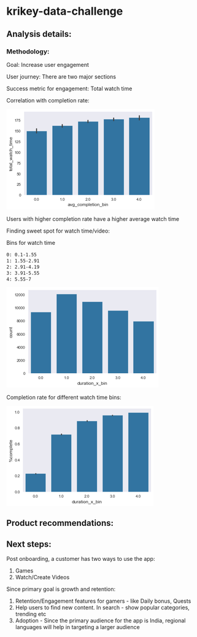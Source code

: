 # krikey-data-challenge


## Analysis details:

### Methodology:

Goal: Increase user engagement

User journey: There are two major sections

Success metric for engagement: Total watch time

Correlation with completion rate:

![Alt text](../data/comp_wt.png?raw=true "Title")

Users with higher completion rate have a higher average watch time

Finding sweet spot for watch time/video:

Bins for watch time
```
0: 0.1-1.55
1: 1.55-2.91
2: 2.91-4.19
3: 3.91-5.55
4: 5.55-7
```

![Alt text](../data/watch_time.png?raw=true "Title")

Completion rate for different watch time bins:

![Alt text](../data/wt_cr.png?raw=true "Title")

## Product recommendations:


## Next steps:

Post onboarding, a customer has two ways to use the app:
1. Games
2. Watch/Create Videos

Since primary goal is growth and retention:

1. Retention/Engagement features for gamers - like Daily bonus, Quests
2. Help users to find new content. In search - show popular categories, trending etc
3. Adoption - Since the primary audience for the app is India, regional languages will help in targeting a larger audience
